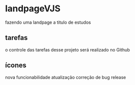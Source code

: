 # landpageVJS

fazendo uma landpage a titulo de estudos

## tarefas

o controle das tarefas desse projeto será realizado no Github

## ícones

nova funcionabilidade
atualização 
correção de bug
release